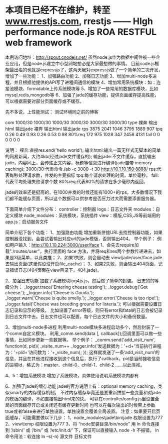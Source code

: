 ﻿# 本项目已经不在维护，转至 www.rrestjs.com, rrestjs —— HIgh performance node.js ROA  RESTFUL  web framework

本例访问地址：http://spout.cnodejs.net/
虽然node.js作为数据中间件被一些企业应用，但是node.js建立中小型网站想必是大家最想做的事情。
目前node.js框架最出名的也就是expressjs了，这两天我对expressjs做了一个简单的二次开发，增加了一些功能：
1、加强路由功能
2、加强日志功能
3、增加multi-node多进程，并且根据他提供的API写了进程间通信的模块
4、增加常用系统模块：如：连接池模块、formidable上传系统模块等
5、增加了一些常用的数据库模块，比如mysql,redis,mongodb等
6、加强了jade的缓存功能，提供页面缓存提高性能，可以根据需要对部分页面缓存或不缓存。


先不多说，上性能测试：
测试环境同之前的博客

 com	 1000/30	 1000/30	1000/30 	3000/30 	3000/30 	3000/30 
 type	 裸奔	 输出html	输出jade 	 裸奔	 输出html	 输出jade
 rps	 3875	 2041	 1046	 3795	 1889	 907
 tpq	 0.26	 0.49	 0.93	 0.26	 0.53	 0.98
 80%req	 172	 975	1028	 347	 2458	 4131
 fail	 0	 0	 0	 0	 0	 0
   
说明：
裸奔:直接res.end('hello world');
输出html:输出一篇无样式无脚本的简单的网易新闻，大约4kb(经过jade文件缓存的);
输出jade:不文件缓存，直接输出jade，内容同上，会传递正文内容，标题等信息进行编译(jade自带 memory caching);
3000/30:代表命令./ab -c 3000 -t 30 http://10.1.10.150:8888/ 
rps:代表每秒处理请求数，并发的主要指标 
tpq:每个请求处理的时间，单位毫秒。 
fail:代表平均处理失败请求个数 
80%req:代表80%的请求在多少毫秒内返回。

jade的效率还是挺高的，在1000并发的时候还能有1000+的rps，大多数情况下我们都不能缓存页面，所以这个数据可以供参考是否压力过大而需要添置服务器。

下面简单介绍下文件分布：
controller：控制器
logs：日志文件夹
modules：自定义模块
node_modules：系统模块，系统插件
view：模版,CSS,JS等前端用的
app.js：启动服务文件

简单介绍下各个功能：
1、加强路由功能
增加重新拼接URL去找控制器功能，如果控制器没找到，会尝试着输出对应url的jade模版，否则输出404。
举个例子：
例如用户输入：http://10.1.10.224:3000/user/face
1、会先去require加载"./routes/user"，执行里面的 face 方法，并将req和res两个参数传递进去，如果是3级菜单，以此类推；
2、如果1失败，则会自动去 view/jade/user/face.jade 去输出页面(这里假设没开启file_cache)；
3、如果2失败，则会输出404页面，记录错误日志(404页面在view目录下，404.jade)。

2、加强日志功能
加载了系统模块log4js.js，然后做了简单的封装。
日志的的等级分为：
_logger.trace('Entering cheese testing');
_logger.debug('Got cheese.');
_logger.info('Cheese is Gouda.');  
_logger.warn('Cheese is quite smelly.');
_logger.error('Cheese is too ripe!');
_logger.fatal('Cheese was breeding ground for listeria.');
可以根据需要设置日志记录和显示的等级。
比如设置了error等级，则只有error和fatal的日志会被记录到日志文件中去。日志文件也可以配置，每个日志文件的大小和备份数量。

3、增加multi-node多进程
利用multi-node模块多进程启动多个，然后封装了一个comm自定义模块。
利用_comm.send(data [, callback]);回调里面可以做一些事情，比如同步更新一些数据等。
举个例子：
_comm.send('add_visit_num', function(d, pid){
    _visite_num++
    _logger.info('发送数据为：'+d+'当前执行进程为：'+pid+'访问数为：'+_visite_num);
   });
这样就发送了一条‘add_visit_num’的信息，并且在其他进程接收到这个信息后，执行了callback，pid是当前接收信息的进程id，格式为：master、child-0、child-1、child-2 ……以此类推。

4、5：增加系统模块
增加了系统模块，具体使用说明系统模块内都有

6、加强了jade的缓存功能
jade的官方说明上有：optional memory caching，类似smarty的内存缓存机制。
不过内存缓存毕竟还是要重新拼接一些变量和对jade的模版的编译，不如直接输出html来的快。
可以在controller/config.js里设置全局的页面缓存开启或关闭还有缓存更新时间
也可以在每次输出的时候带上参数true或者false来进行单独设置。单独设置会覆盖全局设置。
注意：如果要开启页面缓存，可能需要做以下几步：
1、node_modules\jade\bin\jade  权限设置为777
2、view\temp  权限设置为777
3、将 “node安装目录/bin/node” 用 ln 命令连接到 ‘/sbin/' 或 ‘/bin/’ 或 ‘/etc/init.d/’ 下，保证可以直接输入 node -h 不报错。
ln 命令用法：软连接
ln  –s(-n)  源文件 目标文件